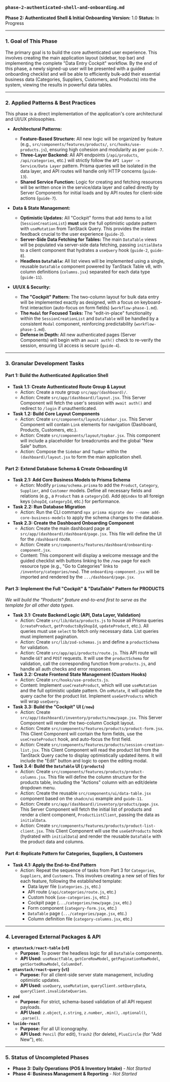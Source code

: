 ### `phase-2-authenticated-shell-and-onboarding.md`

**Phase 2: Authenticated Shell & Initial Onboarding**
**Version:** 1.0
**Status:** In Progress

---

### 1. Goal of This Phase

The primary goal is to build the core authenticated user experience. This involves creating the main application layout (sidebar, top bar) and implementing the complete "Data Entry Cockpit" workflow. By the end of this phase, a newly signed-up user will be presented with a guided onboarding checklist and will be able to efficiently bulk-add their essential business data (Categories, Suppliers, Customers, and Products) into the system, viewing the results in powerful data tables.

---

### 2. Applied Patterns & Best Practices

This phase is a direct implementation of the application's core architectural and UI/UX philosophies.

- **Architectural Patterns:**

  - **Feature-Based Structure:** All new logic will be organized by feature (e.g., `src/components/features/products/`, `src/hooks/use-products.js`), ensuring high cohesion and modularity as per `guide-7`.
  - **Three-Layer Backend:** All API endpoints (`/api/products`, `/api/categories`, etc.) will strictly follow the `API Layer -> Service/Data Layer` pattern. Prisma queries will be isolated in the data layer, and API routes will handle only HTTP concerns (`guide-13`).
  - **Shared Service Function:** Logic for creating and fetching resources will be written once in the service/data layer and called directly by Server Components for initial loads and by API routes for client-side actions (`guide-7`).

- **Data & State Management:**

  - **Optimistic Updates:** All "Cockpit" forms that add items to a list (`SessionCreationList`) **must** use the full optimistic update pattern with `useMutation` from TanStack Query. This provides the instant feedback crucial to the user experience (`guide-2`).
  - **Server-Side Data Fetching for Tables:** The main `DataTable` views will be populated via server-side data fetching, passing `initialData` to a client component that hydrates a `useQuery` hook (`guide-2`, `guide-8`).
  - **Headless `DataTable`:** All list views will be implemented using a single, reusable `DataTable` component powered by TanStack Table v8, with column definitions (`columns.jsx`) separated for each data type (`guide-11`).

- **UI/UX & Security:**
  - **The "Cockpit" Pattern:** The two-column layout for bulk data entry will be implemented exactly as designed, with a focus on keyboard-first interaction (auto-focus on form fields) (`workflow-phase-1.md`).
  - **The `Modal` for Focused Tasks:** The "edit-in-place" functionality within the `SessionCreationList` and `DataTable` will be handled by a consistent `Modal` component, reinforcing predictability (`workflow-phase-1.md`).
  - **Defense in Depth:** All new authenticated pages (Server Components) will begin with an `await auth()` check to re-verify the session, ensuring UI access is secure (`guide-4`).

---

### 3. Granular Development Tasks

#### **Part 1: Build the Authenticated Application Shell**

- **Task 1.1: Create Authenticated Route Group & Layout**
  - Action: Create a route group `src/app/(dashboard)/`.
  - Action: Create `src/app/(dashboard)/layout.jsx`. This Server Component will fetch the user's session with `await auth()` and redirect to `/login` if unauthenticated.
- **Task 1.2: Build Core Layout Components**
  - Action: Create `src/components/layout/sidebar.jsx`. This Server Component will contain `Link` elements for navigation (Dashboard, Products, Customers, etc.).
  - Action: Create `src/components/layout/topbar.jsx`. This component will include a placeholder for breadcrumbs and the global "New Sale" button.
  - Action: Compose the `Sidebar` and `TopBar` within the `(dashboard)/layout.jsx` to form the main application shell.

#### **Part 2: Extend Database Schema & Create Onboarding UI**

- **Task 2.1: Add Core Business Models to Prisma Schema**
  - Action: Modify `prisma/schema.prisma` to add the `Product`, `Category`, `Supplier`, and `Customer` models. Define all necessary fields and relations (e.g., a `Product` has a `categoryId`). Add `@@index` to all foreign keys (`shopId`, `categoryId`, etc.) for performance.
- **Task 2.2: Run Database Migration**
  - Action: Run the CLI command `npx prisma migrate dev --name add-core-business-models` to apply the schema changes to the database.
- **Task 2.3: Create the Dashboard Onboarding Component**
  - Action: Create the main dashboard page at `src/app/(dashboard)/dashboard/page.jsx`. This file will define the UI for the `/dashboard` route.
  - Action: Create `src/components/features/dashboard/onboarding-component.jsx`.
  - Content: This component will display a welcome message and the guided checklist with buttons linking to the `/new` page for each resource type (e.g., "Go to Categories" links to `/inventory/categories/new`). The `onboarding-component.jsx` will be imported and rendered by the `.../dashboard/page.jsx`.

#### **Part 3: Implement the Full "Cockpit" & "DataTable" Pattern for PRODUCTS**

_We will build the "Products" feature end-to-end first to serve as the template for all other data types._

- **Task 3.1: Create Backend Logic (API, Data Layer, Validation)**
  - Action: Create `src/lib/data/products.js` to house all Prisma queries (`createProduct`, `getProductsByShopId`, `updateProduct`, etc.). All queries must use `select` to fetch only necessary data. List queries must implement pagination.
  - Action: Create `src/lib/zod-schemas.js` and define a `productSchema` for validation.
  - Action: Create `src/app/api/products/route.js`. This API route will handle `GET` and `POST` requests. It will use the `productSchema` for validation, call the corresponding function from `products.js`, and handle all auth checks and error responses.
- **Task 3.2: Create Frontend State Management (Custom Hooks)**
  - Action: Create `src/hooks/use-products.js`.
  - Content: Implement `useCreateProduct`, which will use `useMutation` and the full optimistic update pattern. On `onMutate`, it will update the query cache for the product list. Implement `useGetProducts` which will wrap `useQuery`.
- **Task 3.3: Build the "Cockpit" UI (`/new`)**
  - Action: Create `src/app/(dashboard)/inventory/products/new/page.jsx`. This Server Component will render the two-column Cockpit layout.
  - Action: Create `src/components/features/products/product-form.jsx`. This Client Component will contain the form fields, use the `useCreateProduct` hook, and auto-focus the first field.
  - Action: Create `src/components/features/products/session-creation-list.jsx`. This Client Component will read the product list from the TanStack Query cache to display optimistically updated items. It will include the "Edit" button and logic to open the editing modal.
- **Task 3.4: Build the `DataTable` UI (`/products`)**
  - Action: Create `src/components/features/products/product-columns.jsx`. This file will define the column structure for the products table, including the "Actions" column with an edit/delete dropdown menu.
  - Action: Create the reusable `src/components/ui/data-table.jsx` component based on the `shadcn/ui` example and `guide-11`.
  - Action: Create `src/app/(dashboard)/inventory/products/page.jsx`. This Server Component will fetch the initial list of products and render a client component, `ProductListClient`, passing the data as `initialData`.
  - Action: Create `src/components/features/products/product-list-client.jsx`. This Client Component will use the `useGetProducts` hook (hydrated with `initialData`) and render the reusable `DataTable` with the product data and columns.

#### **Part 4: Replicate Pattern for Categories, Suppliers, & Customers**

- **Task 4.1: Apply the End-to-End Pattern**
  - Action: Repeat the sequence of tasks from Part 3 for `Categories`, `Suppliers`, and `Customers`. This involves creating a new set of files for each feature, following the established template:
    - Data layer file (`categories.js`, etc.)
    - API route (`/api/categories/route.js`, etc.)
    - Custom hook (`use-categories.js`, etc.)
    - Cockpit page (`.../categories/new/page.jsx`, etc.)
    - Form component (`category-form.jsx`, etc.)
    - `DataTable` page (`.../categories/page.jsx`, etc.)
    - Column definition file (`category-columns.jsx`, etc.)

---

### 4. Leveraged External Packages & API

- **`@tanstack/react-table` (`v8`)**
  - **Purpose:** To power the headless logic for all `DataTable` components.
  - **API Used:** `useReactTable`, `getCoreRowModel`, `getPaginationRowModel`, `getSortedRowModel`, `ColumnDef`.
- **`@tanstack/react-query` (`v5`)**
  - **Purpose:** For all client-side server state management, including optimistic updates.
  - **API Used:** `useQuery`, `useMutation`, `queryClient.setQueryData`, `queryClient.invalidateQueries`.
- **`zod`**
  - **Purpose:** For strict, schema-based validation of all API request payloads.
  - **API Used:** `z.object`, `z.string`, `z.number`, `.min()`, `.optional()`, `.parse()`.
- **`lucide-react`**
  - **Purpose:** For all UI iconography.
  - **API Used:** `Pencil` (for edit), `Trash2` (for delete), `PlusCircle` (for "Add New"), etc.

---

### 5. Status of Uncompleted Phases

- **Phase 3: Daily Operations (POS & Inventory Intake)** - _Not Started_
- **Phase 4: Business Management & Reporting** - _Not Started_

